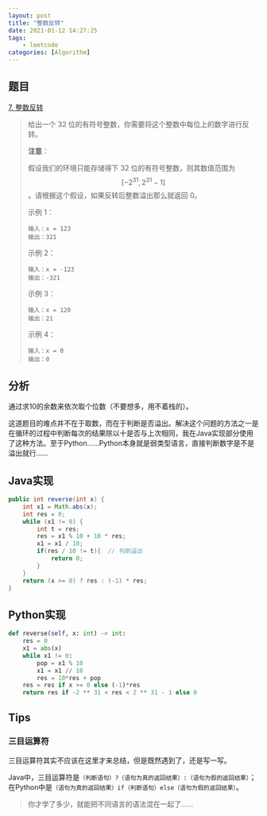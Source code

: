 ```yaml
---
layout: post
title: "整数反转"
date: 2021-01-12 14:27:25
tags:
	- leetcode
categories: [Algorithm]
---
```


## 题目

[7. 整数反转](https://leetcode-cn.com/problems/reverse-integer/)

>给出一个 32 位的有符号整数，你需要将这个整数中每位上的数字进行反转。
>
>**注意**：
>
>假设我们的环境只能存储得下 32 位的有符号整数，则其数值范围为 $$[−2^{31},  2^{31} − 1]$$。请根据这个假设，如果反转后整数溢出那么就返回 0。
>
>
>示例 1：
>
>```
>输入：x = 123
>输出：321
>```
>
>示例 2：
>
>```
>输入：x = -123
>输出：-321
>```
>
>示例 3：
>
>```
>输入：x = 120
>输出：21
>```
>
>示例 4：
>
>```
>输入：x = 0
>输出：0
>```

<!-- More -->

## 分析

通过求10的余数来依次取个位数（不要想多，用不着栈的）。

这道题目的难点并不在于取数，而在于判断是否溢出。解决这个问题的方法之一是在循环的过程中判断每次的结果除以十是否与上次相同，我在Java实现部分使用了这种方法。至于Python……Python本身就是弱类型语言，直接判断数字是不是溢出就行……

## Java实现

```java
public int reverse(int x) {
    int x1 = Math.abs(x);
    int res = 0;
    while (x1 != 0) {
        int t = res;
        res = x1 % 10 + 10 * res;
        x1 = x1 / 10;
        if(res / 10 != t){  // 判断溢出
            return 0;
        }
    }
    return (x >= 0) ? res : (-1) * res;
}
```



## Python实现

```python
def reverse(self, x: int) -> int:
    res = 0
    x1 = abs(x)
    while x1 != 0:
        pop = x1 % 10
        x1 = x1 // 10
        res = 10*res + pop
    res = res if x >= 0 else (-1)*res
    return res if -2 ** 31 < res < 2 ** 31 - 1 else 0
```

## Tips

### 三目运算符

三目运算符其实不应该在这里才来总结，但是既然遇到了，还是写一写。

Java中，三目运算符是`（判断语句）?（语句为真的返回结果）:（语句为假的返回结果）`；在Python中是`（语句为真的返回结果）if（判断语句）else（语句为假的返回结果）`。

> 你才学了多少，就能把不同语言的语法混在一起了……

